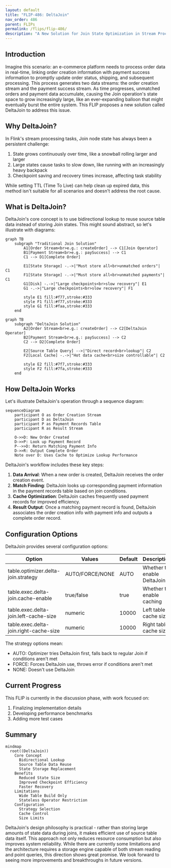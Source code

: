 ```yaml
---
layout: default
title: "FLIP-486: DeltaJoin"
nav_order: 486
parent: FLIPs
permalink: /flips/flip-486/
description: "A New Solution for Join State Optimization in Stream Processing"
---
```


## Introduction

Imagine this scenario: an e-commerce platform needs to process order data in real-time, linking order creation information with payment success information to promptly update order status, shipping, and subsequent processing. This process generates two data streams: the order creation stream and the payment success stream. As time progresses, unmatched orders and payment data accumulate, causing the Join operation's state space to grow increasingly large, like an ever-expanding balloon that might eventually burst the entire system. This FLIP proposes a new solution called DeltaJoin to address this issue.

## Why DeltaJoin?

In Flink's stream processing tasks, Join node state has always been a persistent challenge:

1. State grows continuously over time, like a snowball rolling larger and larger
2. Large states cause tasks to slow down, like running with an increasingly heavy backpack
3. Checkpoint saving and recovery times increase, affecting task stability

While setting TTL (Time To Live) can help clean up expired data, this method isn't suitable for all scenarios and doesn't address the root cause.

## What is DeltaJoin?

DeltaJoin's core concept is to use bidirectional lookup to reuse source table data instead of storing Join states. This might sound abstract, so let's illustrate with diagrams:

```mermaid
graph TB
    subgraph "Traditional Join Solution"
        A1[Order Stream<br>e.g.: createOrder] --> C1[Join Operator]
        B1[Payment Stream<br>e.g.: paySuccess] --> C1
        C1 --> D1[Complete Order]
        
        E1[State Storage] -.->|"Must store all<br>unmatched orders"| C1
        F1[State Storage] -.->|"Must store all<br>unmatched payments"| C1
        G1[Disk] -.->|"Large checkpoints<br>slow recovery"| E1
        G1 -.->|"Large checkpoints<br>slow recovery"| F1
        
        style E1 fill:#f77,stroke:#333
        style F1 fill:#f77,stroke:#333
        style G1 fill:#faa,stroke:#333
    end
```

```mermaid
graph TB
    subgraph "DeltaJoin Solution"
        A2[Order Stream<br>e.g.: createOrder] --> C2[DeltaJoin Operator]
        B2[Payment Stream<br>e.g.: paySuccess] --> C2
        C2 --> D2[Complete Order]
        
        E2[Source Table Query] -->|"Direct record<br>lookup"| C2
        F2[Local Cache] -.->|"Hot data cache<br>size controllable"| C2
        
        style E2 fill:#7f7,stroke:#333
        style F2 fill:#7fa,stroke:#333
    end
```

## How DeltaJoin Works

Let's illustrate DeltaJoin's operation through a sequence diagram:

```mermaid
sequenceDiagram
    participant O as Order Creation Stream
    participant D as DeltaJoin
    participant P as Payment Records Table
    participant R as Result Stream

    O->>D: New Order Created
    D->>P: Look up Payment Record
    P-->>D: Return Matching Payment Info
    D->>R: Output Complete Order
    Note over D: Uses Cache to Optimize Lookup Performance
```

DeltaJoin's workflow includes these key steps:

1. **Data Arrival**: When a new order is created, DeltaJoin receives the order creation event.
2. **Match Finding**: DeltaJoin looks up corresponding payment information in the payment records table based on join conditions.
3. **Cache Optimization**: DeltaJoin caches frequently used payment records for improved efficiency.
4. **Result Output**: Once a matching payment record is found, DeltaJoin associates the order creation info with payment info and outputs a complete order record.

## Configuration Options

DeltaJoin provides several configuration options:

| Option | Values | Default | Description |
|--------|---------|---------|-------------|
| table.optimizer.delta-join.strategy | AUTO/FORCE/NONE | AUTO | Whether to enable DeltaJoin |
| table.exec.delta-join.cache-enable | true/false | true | Whether to enable caching |
| table.exec.delta-join.left-cache-size | numeric | 10000 | Left table cache size |
| table.exec.delta-join.right-cache-size | numeric | 10000 | Right table cache size |

The strategy options mean:
- AUTO: Optimizer tries DeltaJoin first, falls back to regular Join if conditions aren't met
- FORCE: Forces DeltaJoin use, throws error if conditions aren't met
- NONE: Doesn't use DeltaJoin

## Current Progress

This FLIP is currently in the discussion phase, with work focused on:
1. Finalizing implementation details
2. Developing performance benchmarks
3. Adding more test cases

## Summary

```mermaid
mindmap
  root((DeltaJoin))
    Core Concept
      Bidirectional Lookup
      Source Table Data Reuse
      State Storage Replacement
    Benefits
      Reduced State Size
      Improved Checkpoint Efficiency
      Faster Recovery
    Limitations
      Wide Table Build Only
      Stateless Operator Restriction
    Configuration
      Strategy Selection
      Cache Control
      Size Limits
```

DeltaJoin's design philosophy is practical - rather than storing large amounts of state data during joins, it makes efficient use of source table data itself. This approach not only reduces resource consumption but also improves system reliability. While there are currently some limitations and the architecture requires a storage engine capable of both stream reading and point queries, this direction shows great promise. We look forward to seeing more improvements and breakthroughs in future versions.
